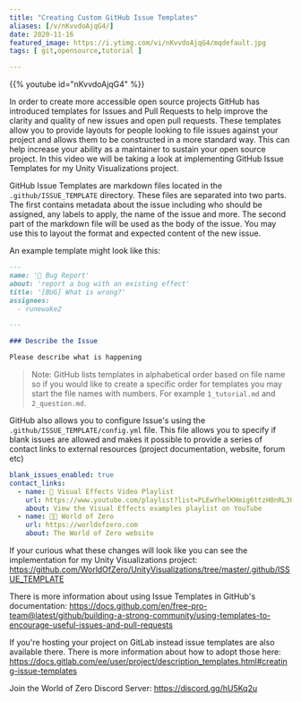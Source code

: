 ```yaml
---
title: "Creating Custom GitHub Issue Templates"
aliases: [/v/nKvvdoAjqG4/]
date: 2020-11-16
featured_image: https://i.ytimg.com/vi/nKvvdoAjqG4/mqdefault.jpg
tags: [ git,opensource,tutorial ]

---
```


{{% youtube id="nKvvdoAjqG4" %}}

In order to create more accessible open source projects GitHub has introduced templates for Issues and Pull Requests to help improve the clarity and quality of new issues and open pull requests. These templates allow you to provide layouts for people looking to file issues against your project and allows them to be constructed in a more standard way. This can help increase your ability as a maintainer to sustain your open source project. In this video we will be taking a look at implementing GitHub Issue Templates for my Unity Visualizations project.

GitHub Issue Templates are markdown files located in the `.github/ISSUE_TEMPLATE` directory. These files are separated into two parts. The first contains metadata about the issue including who should be assigned, any labels to apply, the name of the issue and more. The second part of the markdown file will be used as the body of the issue. You may use this to layout the format and expected content of the new issue.

An example template might look like this:

```md
---
name: '🐞 Bug Report'
about: 'report a bug with an existing effect'
title: '[BUG] What is wrong?'
assignees:
  - runewake2

---

### Describe the Issue

Please describe what is happening
```

> Note: GitHub lists templates in alphabetical order based on file name so if you would like to create a specific order for templates you may start the file names with numbers. For example `1_tutorial.md` and `2_question.md`.

GitHub also allows you to configure Issue's using the `.github/ISSUE_TEMPLATE/config.yml` file. This file allows you to specify if blank issues are allowed and makes it possible to provide a series of contact links to external resources (project documentation, website, forum etc)

```yml
blank_issues_enabled: true
contact_links:
  - name: 🎥 Visual Effects Video Playlist 
    url: https://www.youtube.com/playlist?list=PLEwYhelKHmig6ttzH0nRL3OOQsGLtVrtX
    about: View the Visual Effects examples playlist on YouTube
  - name: 👩‍💻 World of Zero
    url: https://worldofzero.com
    about: The World of Zero website
```

If your curious what these changes will look like you can see the implementation for my Unity Visualizations project: https://github.com/WorldOfZero/UnityVisualizations/tree/master/.github/ISSUE_TEMPLATE

There is more information about using Issue Templates in GitHub's documentation: https://docs.github.com/en/free-pro-team@latest/github/building-a-strong-community/using-templates-to-encourage-useful-issues-and-pull-requests

If you're hosting your project on GitLab instead issue templates are also available there. There is more information about how to adopt those here: https://docs.gitlab.com/ee/user/project/description_templates.html#creating-issue-templates

Join the World of Zero Discord Server: https://discord.gg/hU5Kq2u